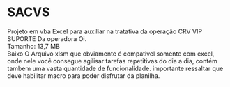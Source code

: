# SACVS
Projeto em vba Excel para auxiliar na tratativa da operação CRV VIP SUPORTE Da operadora Oi. <br/>
Tamanho: 13,7 MB <br/>
Baixo O Arquivo xlsm que obviamente é compativel somente com excel, onde nele você consegue agilisar tarefas repetitivas do dia a dia, contém tambem uma vasta quantidade de funcionalidade. importante ressaltar que deve habilitar macro para poder disfrutar da planilha. <br/>


